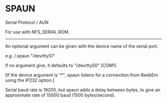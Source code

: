 # SPAUN

Serial Protocol / AUN

For use with NFS_SERIAL ROM.

*****

An optional argument can be given with the device name of the serial port.

e.g. /.spaun "/dev/ttyS1"

If no argument give, it defaults to "/dev/ttyS0" (COM1).

[If the device argument is "\*", spaun listens for a connection from BeebEm using the IP232 option.]

Serial baud rate is 19200, but spaun adds a delay between bytes, to give an approximate rate of 15000 baud (1500 bytes/second).

